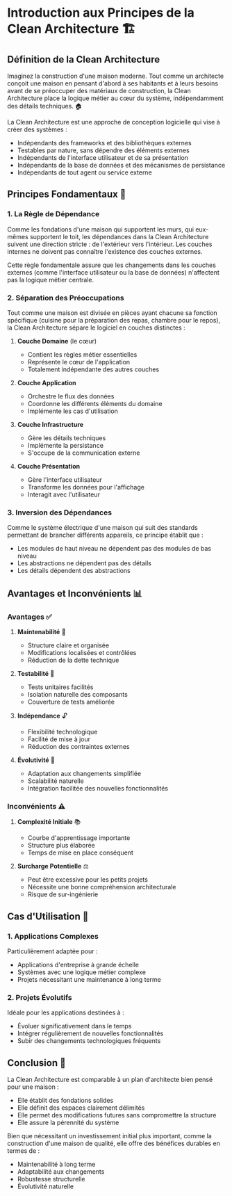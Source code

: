 # Introduction aux Principes de la Clean Architecture 🏗️

## Définition de la Clean Architecture

Imaginez la construction d'une maison moderne. Tout comme un architecte conçoit une maison en pensant d'abord à ses habitants et à leurs besoins avant de se préoccuper des matériaux de construction, la Clean Architecture place la logique métier au cœur du système, indépendamment des détails techniques. 🏠

La Clean Architecture est une approche de conception logicielle qui vise à créer des systèmes :
- Indépendants des frameworks et des bibliothèques externes
- Testables par nature, sans dépendre des éléments externes
- Indépendants de l'interface utilisateur et de sa présentation
- Indépendants de la base de données et des mécanismes de persistance
- Indépendants de tout agent ou service externe

## Principes Fondamentaux 🎯

### 1. La Règle de Dépendance 

Comme les fondations d'une maison qui supportent les murs, qui eux-mêmes supportent le toit, les dépendances dans la Clean Architecture suivent une direction stricte : de l'extérieur vers l'intérieur. Les couches internes ne doivent pas connaître l'existence des couches externes.

Cette règle fondamentale assure que les changements dans les couches externes (comme l'interface utilisateur ou la base de données) n'affectent pas la logique métier centrale.

### 2. Séparation des Préoccupations

Tout comme une maison est divisée en pièces ayant chacune sa fonction spécifique (cuisine pour la préparation des repas, chambre pour le repos), la Clean Architecture sépare le logiciel en couches distinctes :

1. **Couche Domaine** (le cœur)
   - Contient les règles métier essentielles
   - Représente le cœur de l'application
   - Totalement indépendante des autres couches

2. **Couche Application**
   - Orchestre le flux des données
   - Coordonne les différents éléments du domaine
   - Implémente les cas d'utilisation

3. **Couche Infrastructure**
   - Gère les détails techniques
   - Implémente la persistance
   - S'occupe de la communication externe

4. **Couche Présentation**
   - Gère l'interface utilisateur
   - Transforme les données pour l'affichage
   - Interagit avec l'utilisateur

### 3. Inversion des Dépendances

Comme le système électrique d'une maison qui suit des standards permettant de brancher différents appareils, ce principe établit que :

- Les modules de haut niveau ne dépendent pas des modules de bas niveau
- Les abstractions ne dépendent pas des détails
- Les détails dépendent des abstractions

## Avantages et Inconvénients 📊

### Avantages ✅

1. **Maintenabilité** 🔧
   - Structure claire et organisée
   - Modifications localisées et contrôlées
   - Réduction de la dette technique

2. **Testabilité** 🧪
   - Tests unitaires facilités
   - Isolation naturelle des composants
   - Couverture de tests améliorée

3. **Indépendance** 🔓
   - Flexibilité technologique
   - Facilité de mise à jour
   - Réduction des contraintes externes

4. **Évolutivité** 🚀
   - Adaptation aux changements simplifiée
   - Scalabilité naturelle
   - Intégration facilitée des nouvelles fonctionnalités

### Inconvénients ⚠️

1. **Complexité Initiale** 📚
   - Courbe d'apprentissage importante
   - Structure plus élaborée
   - Temps de mise en place conséquent

2. **Surcharge Potentielle** ⚖️
   - Peut être excessive pour les petits projets
   - Nécessite une bonne compréhension architecturale
   - Risque de sur-ingénierie

## Cas d'Utilisation 🎯

### 1. Applications Complexes

Particulièrement adaptée pour :
- Applications d'entreprise à grande échelle
- Systèmes avec une logique métier complexe
- Projets nécessitant une maintenance à long terme

### 2. Projets Évolutifs

Idéale pour les applications destinées à :
- Évoluer significativement dans le temps
- Intégrer régulièrement de nouvelles fonctionnalités
- Subir des changements technologiques fréquents

## Conclusion 🎯

La Clean Architecture est comparable à un plan d'architecte bien pensé pour une maison :
- Elle établit des fondations solides
- Elle définit des espaces clairement délimités
- Elle permet des modifications futures sans compromettre la structure
- Elle assure la pérennité du système

Bien que nécessitant un investissement initial plus important, comme la construction d'une maison de qualité, elle offre des bénéfices durables en termes de :
- Maintenabilité à long terme
- Adaptabilité aux changements
- Robustesse structurelle
- Évolutivité naturelle

